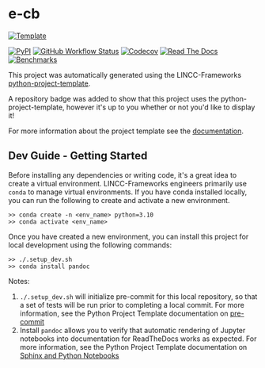 
# e-cb

[![Template](https://img.shields.io/badge/Template-LINCC%20Frameworks%20Python%20Project%20Template-brightgreen)](https://lincc-ppt.readthedocs.io/en/latest/)

[![PyPI](https://img.shields.io/pypi/v/e-cb?color=blue&logo=pypi&logoColor=white)](https://pypi.org/project/e-cb/)
[![GitHub Workflow Status](https://img.shields.io/github/actions/workflow/status/VKU/e-cb/smoke-test.yml)](https://github.com/VKU/e-cb/actions/workflows/smoke-test.yml)
[![Codecov](https://codecov.io/gh/VKU/e-cb/branch/main/graph/badge.svg)](https://codecov.io/gh/VKU/e-cb)
[![Read The Docs](https://img.shields.io/readthedocs/e-cb)](https://e-cb.readthedocs.io/)
[![Benchmarks](https://img.shields.io/github/actions/workflow/status/VKU/e-cb/asv-main.yml?label=benchmarks)](https://VKU.github.io/e-cb/)

This project was automatically generated using the LINCC-Frameworks 
[python-project-template](https://github.com/lincc-frameworks/python-project-template).

A repository badge was added to show that this project uses the python-project-template, however it's up to
you whether or not you'd like to display it!

For more information about the project template see the 
[documentation](https://lincc-ppt.readthedocs.io/en/latest/).

## Dev Guide - Getting Started

Before installing any dependencies or writing code, it's a great idea to create a
virtual environment. LINCC-Frameworks engineers primarily use `conda` to manage virtual
environments. If you have conda installed locally, you can run the following to
create and activate a new environment.

```
>> conda create -n <env_name> python=3.10
>> conda activate <env_name>
```

Once you have created a new environment, you can install this project for local
development using the following commands:

```
>> ./.setup_dev.sh
>> conda install pandoc
```

Notes:
1. `./.setup_dev.sh` will initialize pre-commit for this local repository, so
   that a set of tests will be run prior to completing a local commit. For more
   information, see the Python Project Template documentation on 
   [pre-commit](https://lincc-ppt.readthedocs.io/en/latest/practices/precommit.html)
2. Install `pandoc` allows you to verify that automatic rendering of Jupyter notebooks
   into documentation for ReadTheDocs works as expected. For more information, see
   the Python Project Template documentation on
   [Sphinx and Python Notebooks](https://lincc-ppt.readthedocs.io/en/latest/practices/sphinx.html#python-notebooks)
